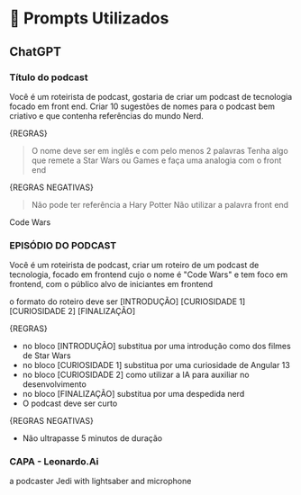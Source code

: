 
# 🧠 Prompts Utilizados


## ChatGPT

### Título do podcast

Você é um roteirista de podcast, gostaria de criar um podcast de tecnologia focado em front end. 
Criar 10 sugestões de nomes para o podcast bem criativo e que contenha referências do mundo Nerd. 

{REGRAS}
> O nome deve ser em inglês e com pelo menos 2 palavras
> Tenha algo que remete a Star Wars ou Games e faça uma analogia com o front end


{REGRAS NEGATIVAS}
> Não pode ter referência a Hary Potter
> Não utilizar a palavra front end


Code Wars 


### EPISÓDIO DO PODCAST

Você é um roteirista de podcast, criar um  roteiro de um podcast de tecnologia, focado em frontend 
cujo o nome é "Code Wars" e tem foco em frontend,  com o público alvo de iniciantes em frontend

o formato do roteiro deve ser
[INTRODUÇÃO]
[CURIOSIDADE 1]
[CURIOSIDADE 2]
[FINALIZAÇÃO]

{REGRAS}

- no bloco [INTRODUÇÃO] substitua por uma introdução como dos filmes de Star Wars
- no bloco [CURIOSIDADE 1] substitua por uma curiosidade de Angular 13
- no bloco [CURIOSIDADE 2] como utilizar a IA para auxiliar no desenvolvimento
- no bloco [FINALIZAÇÃO] substitua por uma despedida nerd
- O podcast deve ser curto

{REGRAS NEGATIVAS}

- Não ultrapasse 5 minutos de duração


### CAPA - Leonardo.Ai

a podcaster Jedi with lightsaber and microphone

